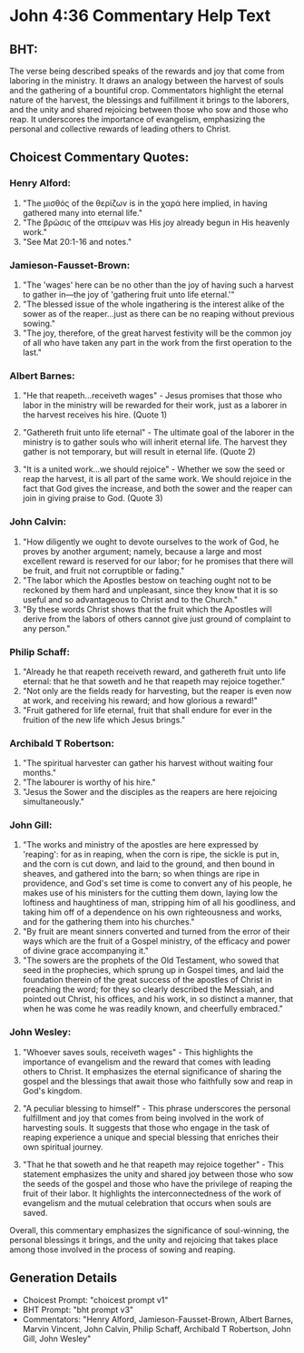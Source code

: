 # John 4:36 Commentary Help Text

## BHT:
The verse being described speaks of the rewards and joy that come from laboring in the ministry. It draws an analogy between the harvest of souls and the gathering of a bountiful crop. Commentators highlight the eternal nature of the harvest, the blessings and fulfillment it brings to the laborers, and the unity and shared rejoicing between those who sow and those who reap. It underscores the importance of evangelism, emphasizing the personal and collective rewards of leading others to Christ.

## Choicest Commentary Quotes:
### Henry Alford:
1. "The μισθός of the θερίζων is in the χαρά here implied, in having gathered many into eternal life." 
2. "The βρῶσις of the σπείρων was His joy already begun in His heavenly work." 
3. "See Mat 20:1-16 and notes."

### Jamieson-Fausset-Brown:
1. "The 'wages' here can be no other than the joy of having such a harvest to gather in—the joy of 'gathering fruit unto life eternal.'" 
2. "The blessed issue of the whole ingathering is the interest alike of the sower as of the reaper...just as there can be no reaping without previous sowing."
3. "The joy, therefore, of the great harvest festivity will be the common joy of all who have taken any part in the work from the first operation to the last."

### Albert Barnes:
1. "He that reapeth...receiveth wages" - Jesus promises that those who labor in the ministry will be rewarded for their work, just as a laborer in the harvest receives his hire. (Quote 1)

2. "Gathereth fruit unto life eternal" - The ultimate goal of the laborer in the ministry is to gather souls who will inherit eternal life. The harvest they gather is not temporary, but will result in eternal life. (Quote 2)

3. "It is a united work...we should rejoice" - Whether we sow the seed or reap the harvest, it is all part of the same work. We should rejoice in the fact that God gives the increase, and both the sower and the reaper can join in giving praise to God. (Quote 3)

### John Calvin:
1. "How diligently we ought to devote ourselves to the work of God, he proves by another argument; namely, because a large and most excellent reward is reserved for our labor; for he promises that there will be fruit, and fruit not corruptible or fading."
2. "The labor which the Apostles bestow on teaching ought not to be reckoned by them hard and unpleasant, since they know that it is so useful and so advantageous to Christ and to the Church."
3. "By these words Christ shows that the fruit which the Apostles will derive from the labors of others cannot give just ground of complaint to any person."

### Philip Schaff:
1. "Already he that reapeth receiveth reward, and gathereth fruit unto life eternal: that he that soweth and he that reapeth may rejoice together." 
2. "Not only are the fields ready for harvesting, but the reaper is even now at work, and receiving his reward; and how glorious a reward!" 
3. "Fruit gathered for life eternal, fruit that shall endure for ever in the fruition of the new life which Jesus brings."

### Archibald T Robertson:
1. "The spiritual harvester can gather his harvest without waiting four months."
2. "The labourer is worthy of his hire."
3. "Jesus the Sower and the disciples as the reapers are here rejoicing simultaneously."

### John Gill:
1. "The works and ministry of the apostles are here expressed by 'reaping': for as in reaping, when the corn is ripe, the sickle is put in, and the corn is cut down, and laid to the ground, and then bound in sheaves, and gathered into the barn; so when things are ripe in providence, and God's set time is come to convert any of his people, he makes use of his ministers for the cutting them down, laying low the loftiness and haughtiness of man, stripping him of all his goodliness, and taking him off of a dependence on his own righteousness and works, and for the gathering them into his churches."
2. "By fruit are meant sinners converted and turned from the error of their ways which are the fruit of a Gospel ministry, of the efficacy and power of divine grace accompanying it."
3. "The sowers are the prophets of the Old Testament, who sowed that seed in the prophecies, which sprung up in Gospel times, and laid the foundation therein of the great success of the apostles of Christ in preaching the word; for they so clearly described the Messiah, and pointed out Christ, his offices, and his work, in so distinct a manner, that when he was come he was readily known, and cheerfully embraced."

### John Wesley:
1. "Whoever saves souls, receiveth wages" - This highlights the importance of evangelism and the reward that comes with leading others to Christ. It emphasizes the eternal significance of sharing the gospel and the blessings that await those who faithfully sow and reap in God's kingdom.

2. "A peculiar blessing to himself" - This phrase underscores the personal fulfillment and joy that comes from being involved in the work of harvesting souls. It suggests that those who engage in the task of reaping experience a unique and special blessing that enriches their own spiritual journey.

3. "That he that soweth and he that reapeth may rejoice together" - This statement emphasizes the unity and shared joy between those who sow the seeds of the gospel and those who have the privilege of reaping the fruit of their labor. It highlights the interconnectedness of the work of evangelism and the mutual celebration that occurs when souls are saved.

Overall, this commentary emphasizes the significance of soul-winning, the personal blessings it brings, and the unity and rejoicing that takes place among those involved in the process of sowing and reaping.


## Generation Details
- Choicest Prompt: "choicest prompt v1"
- BHT Prompt: "bht prompt v3"
- Commentators: "Henry Alford, Jamieson-Fausset-Brown, Albert Barnes, Marvin Vincent, John Calvin, Philip Schaff, Archibald T Robertson, John Gill, John Wesley"
